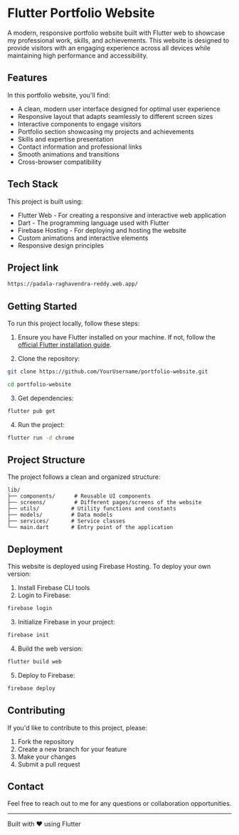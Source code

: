 # Flutter Portfolio Website

A modern, responsive portfolio website built with Flutter web to showcase my professional work, skills, and achievements. This website is designed to provide visitors with an engaging experience across all devices while maintaining high performance and accessibility.

## Features

In this portfolio website, you'll find:

- A clean, modern user interface designed for optimal user experience
- Responsive layout that adapts seamlessly to different screen sizes
- Interactive components to engage visitors
- Portfolio section showcasing my projects and achievements
- Skills and expertise presentation
- Contact information and professional links
- Smooth animations and transitions
- Cross-browser compatibility

## Tech Stack

This project is built using:

- Flutter Web - For creating a responsive and interactive web application
- Dart - The programming language used with Flutter
- Firebase Hosting - For deploying and hosting the website
- Custom animations and interactive elements
- Responsive design principles


## Project link

```bash
https://padala-raghavendra-reddy.web.app/
```


## Getting Started

To run this project locally, follow these steps:

1. Ensure you have Flutter installed on your machine. If not, follow the [official Flutter installation guide](https://flutter.dev/docs/get-started/install).

2. Clone the repository:
```bash
git clone https://github.com/YourUsername/portfolio-website.git
```
```bash
cd portfolio-website
```

3. Get dependencies:
```bash
flutter pub get
```

4. Run the project:
```bash
flutter run -d chrome
```

## Project Structure

The project follows a clean and organized structure:

```
lib/
├── components/      # Reusable UI components
├── screens/         # Different pages/screens of the website
├── utils/          # Utility functions and constants
├── models/         # Data models
├── services/       # Service classes
└── main.dart       # Entry point of the application
```

## Deployment

This website is deployed using Firebase Hosting. To deploy your own version:

1. Install Firebase CLI tools
2. Login to Firebase:
```bash
firebase login
```

3. Initialize Firebase in your project:
```bash
firebase init
```

4. Build the web version:
```bash
flutter build web
```

5. Deploy to Firebase:
```bash
firebase deploy
```

## Contributing

If you'd like to contribute to this project, please:

1. Fork the repository
2. Create a new branch for your feature
3. Make your changes
4. Submit a pull request

## Contact

Feel free to reach out to me for any questions or collaboration opportunities.



---

Built with ❤️ using Flutter
